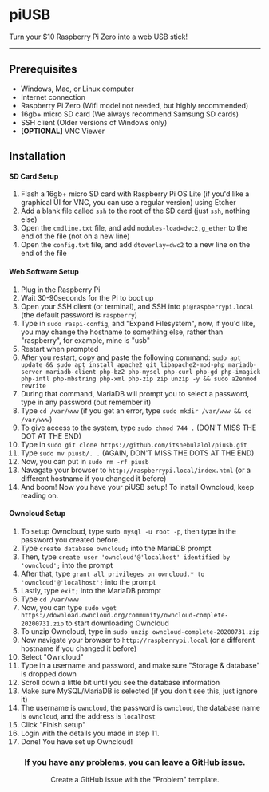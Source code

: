 
# piUSB

Turn your \$10 Raspberry Pi Zero into a web USB stick!

---

## Prerequisites

-   Windows, Mac, or Linux computer
-   Internet connection
-   Raspberry Pi Zero (Wifi model not needed, but highly recommended)
-   16gb+ micro SD card (We always recommend Samsung SD cards)
-   SSH client (Older versions of Windows only)
-   **[OPTIONAL]** VNC Viewer

## Installation

#### SD Card Setup

1. Flash a 16gb+ micro SD card with Raspberry Pi OS Lite (if you'd like a graphical UI for VNC, you can use a regular version) using Etcher
2. Add a blank file called `ssh` to the root of the SD card (just `ssh`, nothing else)
3. Open the `cmdline.txt` file, and add `modules-load=dwc2,g_ether` to the end of the file (not on a new line)
4. Open the `config.txt` file, and add `dtoverlay=dwc2` to a new line on the end of the file

#### Web Software Setup

1. Plug in the Raspberry Pi
2. Wait 30-90seconds for the Pi to boot up
3. Open your SSH client (or terminal), and SSH into `pi@raspberrypi.local` (the default password is `raspberry`)
4. Type in `sudo raspi-config`, and "Expand Filesystem", now, if you'd like, you may change the hostname to something else, rather than "raspberry", for example, mine is "usb"
5. Restart when prompted
6. After you restart, copy and paste the following command:
   `sudo apt update && sudo apt install apache2 git libapache2-mod-php mariadb-server mariadb-client php-bz2 php-mysql php-curl php-gd php-imagick php-intl php-mbstring php-xml php-zip zip unzip -y && sudo a2enmod rewrite`
7. During that command, MariaDB will prompt you to select a password, type in any password (but remember it)
8. Type `cd /var/www` (if you get an error, type `sudo mkdir /var/www && cd /var/www`)
9. To give access to the system, type `sudo chmod 744 .` (DON'T MISS THE DOT AT THE END)
10. Type in `sudo git clone https://github.com/itsnebulalol/piusb.git`
11. Type `sudo mv piusb/. .` (AGAIN, DON'T MISS THE DOTS AT THE END)
12. Now, you can put in `sudo rm -rf piusb`
13. Navagate your browser to `http://raspberrypi.local/index.html` (or a different hostname if you changed it before)
14. And boom! Now you have your piUSB setup! To install Owncloud, keep reading on.

#### Owncloud Setup

1. To setup Owncloud, type `sudo mysql -u root -p`, then type in the password you created before.
2. Type `create database owncloud;` into the MariaDB prompt
3. Then, type `create user 'owncloud'@'localhost' identified by 'owncloud';` into the prompt
4. After that, type `grant all privileges on owncloud.* to 'owncloud'@'localhost';` into the prompt
5. Lastly, type `exit;` into the MariaDB prompt
6. Type `cd /var/www`
7. Now, you can type `sudo wget https://download.owncloud.org/community/owncloud-complete-20200731.zip` to start downloading Owncloud
8. To unzip Owncloud, type in `sudo unzip owncloud-complete-20200731.zip`
9. Now navigate your browser to `http://raspberrypi.local` (or a different hostname if you changed it before)
10. Select "Owncloud"
11. Type in a username and password, and make sure "Storage & database" is dropped down
12. Scroll down a little bit until you see the database information
13. Make sure MySQL/MariaDB is selected (if you don't see this, just ignore it)
14. The username is `owncloud`, the password is `owncloud`, the database name is `owncloud`, and the address is `localhost`
15. Click "Finish setup"
16. Login with the details you made in step 11.
17. Done! You have set up Owncloud!

<h3 align="center">If you have any problems, you can leave a GitHub issue.</h3>
<p align="center">Create a GitHub issue with the "Problem" template.</p>

